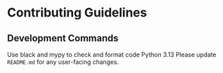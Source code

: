 # Contributing Guidelines

## Development Commands

Use black and mypy to check and format code
Python 3.13
Please update `README.md` for any user-facing changes.
